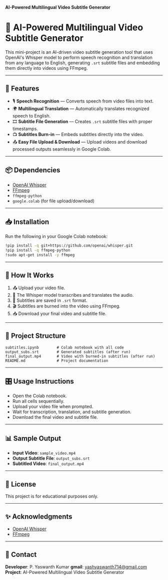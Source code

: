 **AI-Powered Multilingual Video Subtitle Generator**

# 🎥 AI-Powered Multilingual Video Subtitle Generator

This mini-project is an AI-driven video subtitle generation tool that uses OpenAI's Whisper model to perform speech recognition and translation from any language to English, generating `.srt` subtitle files and embedding them directly into videos using FFmpeg.

---

## 📌 Features

- 🎙️ **Speech Recognition** — Converts speech from video files into text.
- 🌍 **Multilingual Translation** — Automatically translates recognized speech to English.
- 🎞️ **Subtitle File Generation** — Creates `.srt` subtitle files with proper timestamps.
- 📺 **Subtitles Burn-in** — Embeds subtitles directly into the video.
- 📤 **Easy File Upload & Download** — Upload videos and download processed outputs seamlessly in Google Colab.

---

## 📦 Dependencies

- [OpenAI Whisper](https://github.com/openai/whisper)
- [FFmpeg](https://ffmpeg.org/)
- `ffmpeg-python`
- `google.colab` (for file upload/download)

---

## 📥 Installation

Run the following in your Google Colab notebook:

```bash
!pip install -q git+https://github.com/openai/whisper.git
!pip install -q ffmpeg-python
!sudo apt-get install -y ffmpeg
````

---

## 📌 How It Works

1. 📤 Upload your video file.
2. 📑 The Whisper model transcribes and translates the audio.
3. 📃 Subtitles are saved in `.srt` format.
4. 🎬 Subtitles are burned into the video using FFmpeg.
5. 📥 Download your final video and subtitle file.

---

## 📂 Project Structure

```
subtitles.ipynb        # Colab notebook with all code
output_subs.srt        # Generated subtitles (after run)
final_output.mp4       # Video with burned-in subtitles (after run)
README.md              # Project documentation
```

---

## 🎛️ Usage Instructions

* Open the Colab notebook.
* Run all cells sequentially.
* Upload your video file when prompted.
* Wait for transcription, translation, and subtitle generation.
* Download the final video and subtitle file.

---

## 📊 Sample Output

* **Input Video**: `sample_video.mp4`
* **Output Subtitle File**: `output_subs.srt`
* **Subtitled Video**: `final_output.mp4`

---

## 📜 License

This project is for educational purposes only.

---

## ✨ Acknowledgments

* [OpenAI Whisper](https://github.com/openai/whisper)
* [FFmpeg](https://ffmpeg.org/)

---

## 📧 Contact

**Developer**: P. Yaswanth Kumar
**gmail**: yashyaswanth714@gmail.com
**Project**: AI-Powered Multilingual Video Subtitle Generator

```

